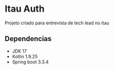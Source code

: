 # Itau Auth

Projeto criado para entrevista de tech lead no itau

## Dependencias

- JDK 17
- Kotlin 1.9.25
- Spring boot 3.3.4